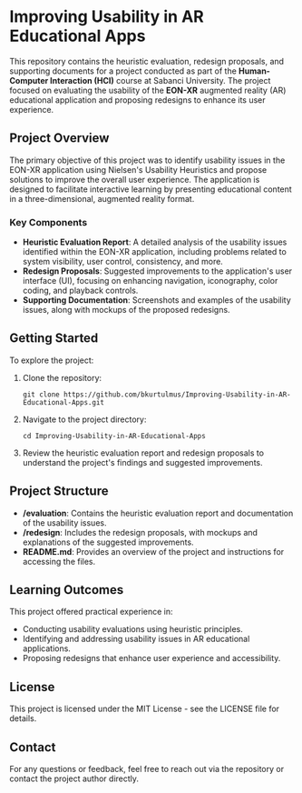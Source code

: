 # Improving Usability in AR Educational Apps

This repository contains the heuristic evaluation, redesign proposals, and supporting documents for a project conducted as part of the **Human-Computer Interaction (HCI)** course at Sabanci University. The project focused on evaluating the usability of the **EON-XR** augmented reality (AR) educational application and proposing redesigns to enhance its user experience.

## Project Overview

The primary objective of this project was to identify usability issues in the EON-XR application using Nielsen's Usability Heuristics and propose solutions to improve the overall user experience. The application is designed to facilitate interactive learning by presenting educational content in a three-dimensional, augmented reality format.

### Key Components

- **Heuristic Evaluation Report**: A detailed analysis of the usability issues identified within the EON-XR application, including problems related to system visibility, user control, consistency, and more.
- **Redesign Proposals**: Suggested improvements to the application's user interface (UI), focusing on enhancing navigation, iconography, color coding, and playback controls.
- **Supporting Documentation**: Screenshots and examples of the usability issues, along with mockups of the proposed redesigns.

## Getting Started

To explore the project:

1. Clone the repository:
   ```
   git clone https://github.com/bkurtulmus/Improving-Usability-in-AR-Educational-Apps.git
   ```
2. Navigate to the project directory:
   ```
   cd Improving-Usability-in-AR-Educational-Apps
   ```
3. Review the heuristic evaluation report and redesign proposals to understand the project's findings and suggested improvements.

## Project Structure

- **/evaluation**: Contains the heuristic evaluation report and documentation of the usability issues.
- **/redesign**: Includes the redesign proposals, with mockups and explanations of the suggested improvements.
- **README.md**: Provides an overview of the project and instructions for accessing the files.

## Learning Outcomes

This project offered practical experience in:
- Conducting usability evaluations using heuristic principles.
- Identifying and addressing usability issues in AR educational applications.
- Proposing redesigns that enhance user experience and accessibility.

## License

This project is licensed under the MIT License - see the LICENSE file for details.

## Contact

For any questions or feedback, feel free to reach out via the repository or contact the project author directly.
